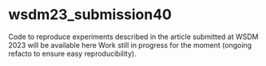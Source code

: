 # wsdm23_submission40
Code to reproduce experiments described in the article submitted at WSDM 2023 will be available here
Work still in progress for the moment (ongoing refacto to ensure easy reproducibility).
